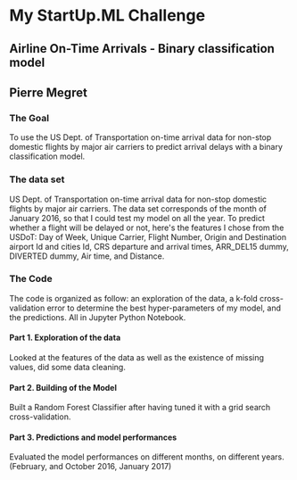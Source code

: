 # My StartUp.ML Challenge
## Airline On-Time Arrivals - Binary classification model
## Pierre Megret

### The Goal
To use the US Dept. of Transportation on-time arrival data for non-stop domestic flights by major air carriers to predict arrival
delays with a binary classification model.

### The data set
US Dept. of Transportation on-time arrival data for non-stop domestic flights by major air carriers.
The data set corresponds of the month of January 2016, so that I could test my model on all the year.
To predict whether a flight will be delayed or not, here's the features I chose from the USDoT: Day of Week, Unique Carrier,
Flight Number, Origin and Destination airport Id and cities Id, CRS departure and arrival times, ARR_DEL15 dummy, DIVERTED dummy,
Air time, and Distance.

### The Code
The code is organized as follow: an exploration of the data, a k-fold cross-validation error to determine the best hyper-parameters
of my model, and the predictions. All in Jupyter Python Notebook.

#### Part 1. Exploration of the data

Looked at the features of the data as well as the existence of missing values, did some data cleaning.

#### Part 2. Building of the Model

Built a Random Forest Classifier after having tuned it with a grid search cross-validation.

#### Part 3. Predictions and model performances

Evaluated the model performances on different months, on different years. (February, and October 2016, January 2017)

